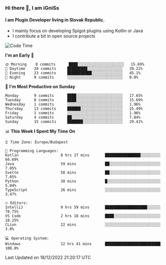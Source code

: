 ### Hi there 👋, I am iGniSs

#### I am Plugin Developer living in Slovak Republic.
- I mainly focus on developing Spigot plugins using Kotlin or Java
- I contribute a bit in open source projects

<!--START_SECTION:waka-->
![Code Time](http://img.shields.io/badge/Code%20Time-993%20hrs%2041%20mins-blue)

**I'm an Early 🐤** 

```text
🌞 Morning    8 commits      ████░░░░░░░░░░░░░░░░░░░░░   15.69% 
🌆 Daytime    20 commits     █████████░░░░░░░░░░░░░░░░   39.22% 
🌃 Evening    23 commits     ███████████░░░░░░░░░░░░░░   45.1% 
🌙 Night      0 commits      ░░░░░░░░░░░░░░░░░░░░░░░░░   0.0%

```
📅 **I'm Most Productive on Sunday** 

```text
Monday       9 commits      ████░░░░░░░░░░░░░░░░░░░░░   17.65% 
Tuesday      8 commits      ████░░░░░░░░░░░░░░░░░░░░░   15.69% 
Wednesday    1 commits      ░░░░░░░░░░░░░░░░░░░░░░░░░   1.96% 
Thursday     13 commits     ██████░░░░░░░░░░░░░░░░░░░   25.49% 
Friday       1 commits      ░░░░░░░░░░░░░░░░░░░░░░░░░   1.96% 
Saturday     4 commits      ██░░░░░░░░░░░░░░░░░░░░░░░   7.84% 
Sunday       15 commits     ███████░░░░░░░░░░░░░░░░░░   29.41%

```


📊 **This Week I Spent My Time On** 

```text
⌚︎ Time Zone: Europe/Budapest

💬 Programming Languages: 
Kotlin                   8 hrs 27 mins       ████████████████░░░░░░░░░   66.69% 
Java                     59 mins             ██░░░░░░░░░░░░░░░░░░░░░░░   7.85% 
Svelte                   58 mins             ██░░░░░░░░░░░░░░░░░░░░░░░   7.65% 
Python                   38 mins             █░░░░░░░░░░░░░░░░░░░░░░░░   5.04% 
TypeScript               26 mins             ░░░░░░░░░░░░░░░░░░░░░░░░░   3.47%

🔥 Editors: 
IntelliJ                 9 hrs 59 mins       ███████████████████░░░░░░   78.75% 
VS Code                  2 hrs 18 mins       ████░░░░░░░░░░░░░░░░░░░░░   18.25% 
CLion                    22 mins             ░░░░░░░░░░░░░░░░░░░░░░░░░   3.0%

💻 Operating System: 
Windows                  12 hrs 41 mins      █████████████████████████   100.0%

```


 Last Updated on 18/12/2022 21:20:17 UTC
<!--END_SECTION:waka-->